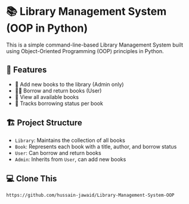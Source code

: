# 📚 Library Management System (OOP in Python)

This is a simple command-line-based Library Management System built using Object-Oriented Programming (OOP) principles in Python.

## 🚀 Features

- 📖 Add new books to the library (Admin only)
- 🙋‍♂️ Borrow and return books (User)
- 🧾 View all available books
- 🔄 Tracks borrowing status per book

## 🏗️ Project Structure

- `Library`: Maintains the collection of all books
- `Book`: Represents each book with a title, author, and borrow status
- `User`: Can borrow and return books
- `Admin`: Inherits from `User`, can add new books

## 💻 Clone This

```bash
https://github.com/hussain-jawaid/Library-Management-System-OOP
